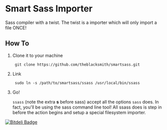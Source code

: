 Smart Sass Importer
=========

Sass compiler with a twist. The twist is a importer which will only import a file ONCE!

How To
-----------

1. Clone it to your machine

        git clone https://github.com/theblacksmith/smartsass.git
        
2. Link

        sudo ln -s /path/to/smartsass/ssass /usr/local/bin/ssass
        
3. Go!

    `ssass` (note the extra **s** before sass) accept all the options `sass` does. In fact, you'll be using the sass command line tool! All ssass does is step in before the action begins and setup a special filesystem importer.

[![Bitdeli Badge](https://d2weczhvl823v0.cloudfront.net/theblacksmith/smartsass/trend.png)](https://bitdeli.com/free "Bitdeli Badge")

